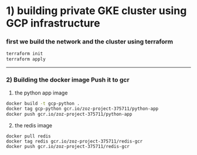 # 1) building private GKE cluster using GCP infrastructure
### first we build the network and the cluster using terraform
```bash
terraform init
terraform apply
```
----

### 2) Building the docker image Push it to gcr
1. the python app image
```bash
docker build -t gcp-python .
docker tag gcp-python gcr.io/zoz-project-375711/python-app
docker push gcr.io/zoz-project-375711/python-app
```
2. the redis image 
```
docker pull redis
docker tag redis gcr.io/zoz-project-375711/redis-gcr
docker push gcr.io/zoz-project-375711/redis-gcr
```
